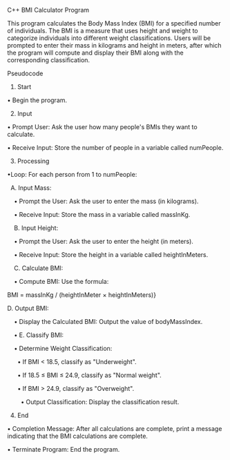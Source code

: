 C++ BMI Calculator Program 

This program calculates the Body Mass Index (BMI) for a specified number of individuals. The BMI is a measure that uses height and weight to categorize individuals into different weight classifications. Users will be prompted to enter their mass in kilograms and height in meters, after which the program will compute and display their BMI along with the corresponding classification.

Pseudocode 
 
 1. Start

• Begin the program.

2. Input

• Prompt User: Ask the user how many people's BMIs they want to calculate.

• Receive Input: Store the number of people in a variable called numPeople.

3. Processing

•Loop: For each person from 1 to numPeople:

  A. Input Mass:

    • Prompt the User: Ask the user to enter the mass (in kilograms).

    • Receive Input: Store the mass in a variable called massInKg.

  
  B. Input Height:

    • Prompt the User: Ask the user to enter the height (in meters).

    • Receive Input: Store the height in a variable called heightInMeters.

  
  C. Calculate BMI:

    • Compute BMI: Use the formula:

BMI = massInKg / (heightInMeter × heightInMeters)}


D. Output BMI:

    • Display the Calculated BMI: Output the value of bodyMassIndex.

  
  • E. Classify BMI:

    • Determine Weight Classification:

      • If BMI < 18.5, classify as "Underweight".

      • If 18.5 ≤ BMI ≤ 24.9, classify as "Normal weight".

      • If BMI > 24.9, classify as "Overweight".

    
    • Output Classification: Display the classification result.

4. End

• Completion Message: After all calculations are complete, print a message indicating that the BMI calculations are complete.

• Terminate Program: End the program.
